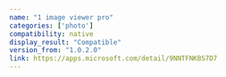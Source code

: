 ```yaml
---
name: "1 image viewer pro"
categories: ['photo']
compatibility: native
display_result: "Compatible"
version_from: "1.0.2.0"
link: https://apps.microsoft.com/detail/9NNTFNKBS7D7
---
```


